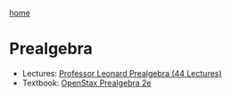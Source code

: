 [home](/README.md)
# Prealgebra
- Lectures: [Professor Leonard Prealgebra (44 Lectures)](https://www.youtube.com/watch?v=cC7n_ZyVUns&list=PL4C9296DF81B9EF13)
- Textbook: [OpenStax Prealgebra 2e](https://openstax.org/details/books/prealgebra-2e)